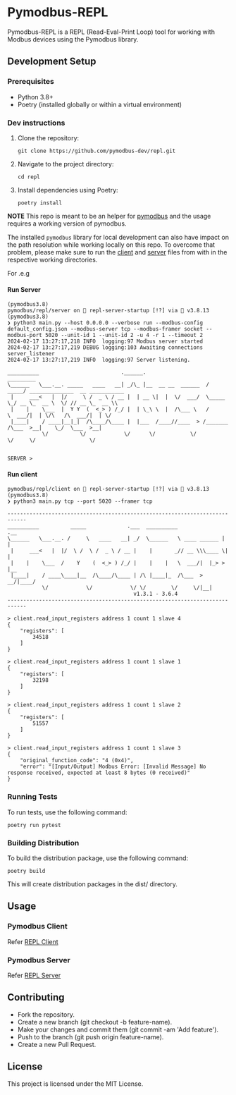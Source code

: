 # Pymodbus-REPL

Pymodbus-REPL is a REPL (Read-Eval-Print Loop) tool for working with Modbus devices using the Pymodbus library.

## Development Setup

### Prerequisites

- Python 3.8+
- Poetry (installed globally or within a virtual environment)

### Dev instructions

1. Clone the repository:

   `git clone https://github.com/pymodbus-dev/repl.git`

2. Navigate to the project directory:

    `cd repl`

3. Install dependencies using Poetry: 

    `poetry install`

**NOTE** This repo is meant to be an helper for [pymodbus](https://github.com/pymodbus-dev/pymodbus) and the usage requires
a working version of pymodbus.

The installed `pymodbus` library for local development can also have impact on the path resolution while working locally on this repo.
To overcome that problem, please make sure to run the [client](./pymodbus/client/main.py) and [server](./pymodbus/server/main.py) files
from with in the respective working directories.

For .e.g

#### Run Server
```
(pymodbus3.8)
pymodbus/repl/server on  repl-server-startup [!?] via 🐍 v3.8.13 (pymodbus3.8)
❯ python3 main.py --host 0.0.0.0 --verbose run --modbus-config default_config.json --modbus-server tcp --modbus-framer socket --modbus-port 5020 --unit-id 1 --unit-id 2 -u 4 -r 1 --timeout 2
2024-02-17 13:27:17,218 INFO  logging:97 Modbus server started
2024-02-17 13:27:17,219 DEBUG logging:103 Awaiting connections server_listener
2024-02-17 13:27:17,219 INFO  logging:97 Server listening.

__________                          .______.                    _________
\______   \___.__. _____   ____   __| _/\_ |__  __ __  ______  /   _____/ ______________  __ ___________
 |     ___<   |  |/     \ /  _ \ / __ |  | __ \|  |  \/  ___/  \_____  \_/ __ \_  __ \  \/ // __ \_  __ \\
 |    |    \___  |  Y Y  (  <_> ) /_/ |  | \_\ \  |  /\___ \   /        \  ___/|  | \/\   /\  ___/|  | \/
 |____|    / ____|__|_|  /\____/\____ |  |___  /____//____  > /_______  /\___  >__|    \_/  \___  >__|
           \/          \/            \/      \/           \/          \/     \/                 \/


SERVER >
```

#### Run client
```
pymodbus/repl/client on  repl-server-startup [!?] via 🐍 v3.8.13 (pymodbus3.8)
❯ python3 main.py tcp --port 5020 --framer tcp

----------------------------------------------------------------------------
__________          _____             .___  __________              .__
\______   \___.__. /     \   ____   __| _/  \______   \ ____ ______ |  |
 |     ___<   |  |/  \ /  \ /  _ \ / __ |    |       _// __ \\\____ \|  |
 |    |    \___  /    Y    (  <_> ) /_/ |    |    |   \  ___/|  |_> >  |__
 |____|    / ____\____|__  /\____/\____ | /\ |____|_  /\___  >   __/|____/
           \/            \/            \/ \/        \/     \/|__|
                                        v1.3.1 - 3.6.4
----------------------------------------------------------------------------

> client.read_input_registers address 1 count 1 slave 4
{
    "registers": [
        34518
    ]
}

> client.read_input_registers address 1 count 1 slave 1
{
    "registers": [
        32198
    ]
}

> client.read_input_registers address 1 count 1 slave 2
{
    "registers": [
        51557
    ]
}

> client.read_input_registers address 1 count 1 slave 3
{
    "original_function_code": "4 (0x4)",
    "error": "[Input/Output] Modbus Error: [Invalid Message] No response received, expected at least 8 bytes (0 received)"
}

```


### Running Tests
To run tests, use the following command: 

`poetry run pytest`

### Building Distribution
To build the distribution package, use the following command: 

`poetry build`

This will create distribution packages in the dist/ directory.

## Usage

### Pymodbus Client
Refer [REPL Client](./pymodbus/repl/client/README.rst)

### Pymodbus Server
Refer [REPL Server](./pymodbus/repl/server/README.rst)

## Contributing
* Fork the repository.
* Create a new branch (git checkout -b feature-name).
* Make your changes and commit them (git commit -am 'Add feature').
* Push to the branch (git push origin feature-name).
* Create a new Pull Request.

## License
This project is licensed under the MIT License.
